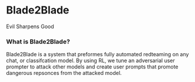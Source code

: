 # Blade2Blade
Evil Sharpens Good


### What is Blade2Blade?

Blade2Blade is a system that preformes fully automated redteaming on any chat, or classifcation model. By using RL, we tune an adversarial user prompter to attack other models and create user prompts that promote dangerous repsonces from the attacked model. 
